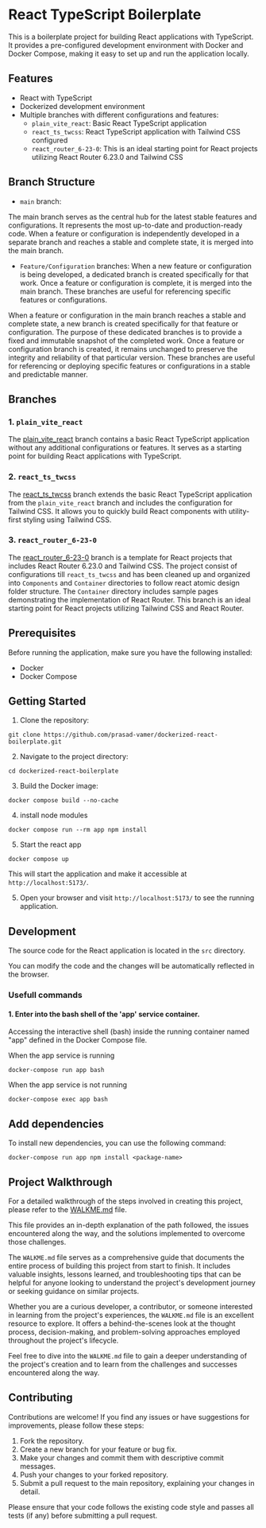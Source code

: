# React TypeScript Boilerplate

This is a boilerplate project for building React applications with TypeScript. It provides a pre-configured development environment with Docker and Docker Compose, making it easy to set up and run the application locally.

## Features

- React with TypeScript
- Dockerized development environment
- Multiple branches with different configurations and features:
  - `plain_vite_react`: Basic React TypeScript application
  - `react_ts_twcss`: React TypeScript application with Tailwind CSS configured
  - `react_router_6-23-0`: This is an ideal starting point for React projects utilizing React Router 6.23.0 and Tailwind CSS
  

## Branch Structure

- `main` branch:

The main branch serves as the central hub for the latest stable features and configurations. 
It represents the most up-to-date and production-ready code. When a feature or configuration is independently developed in a separate branch and reaches a stable and complete state, it is merged into the main branch.

- `Feature/Configuration` branches:
When a new feature or configuration is being developed, a dedicated branch is created specifically for that work.
Once a feature or configuration is complete, it is merged into the main branch. 
These branches are useful for referencing specific features or configurations.

When a feature or configuration in the main branch reaches a stable and complete state, a new branch is created specifically for that feature or configuration.
The purpose of these dedicated branches is to provide a fixed and immutable snapshot of the completed work.
Once a feature or configuration branch is created, it remains unchanged to preserve the integrity and reliability of that particular version.
These branches are useful for referencing or deploying specific features or configurations in a stable and predictable manner.

## Branches

### 1. `plain_vite_react`

The [plain_vite_react](https://github.com/prasad-vamer/dockerized-react-boilerplate/tree/plain_vite_react) branch contains a basic React TypeScript application without any additional configurations or features. It serves as a starting point for building React applications with TypeScript.

### 2. `react_ts_twcss`

The [react_ts_twcss](https://github.com/prasad-vamer/dockerized-react-boilerplate/tree/react_ts_twcss) branch extends the basic React TypeScript application from the `plain_vite_react` branch and includes the configuration for Tailwind CSS. It allows you to quickly build React components with utility-first styling using Tailwind CSS.

### 3. `react_router_6-23-0`
The [react_router_6-23-0](https://github.com/prasad-vamer/dockerized-react-boilerplate/tree/react_router_6-23-0) branch is a template for React projects that includes React Router 6.23.0 and Tailwind CSS. The project consist of configurations till `react_ts_twcss` and has been cleaned up and organized into `Components` and `Container` directories to follow react atomic design folder structure. The `Container` directory includes sample pages demonstrating the implementation of React Router. This branch is an ideal starting point for React projects utilizing Tailwind CSS and React Router.

## Prerequisites

Before running the application, make sure you have the following installed:

- Docker
- Docker Compose

## Getting Started

1. Clone the repository:
```
git clone https://github.com/prasad-vamer/dockerized-react-boilerplate.git
```

2. Navigate to the project directory:
```
cd dockerized-react-boilerplate
```

3. Build the Docker image:
```
docker compose build --no-cache
```

4. install node modules
```
docker compose run --rm app npm install
```

5. Start the react app
```
docker compose up
```

This will start the application and make it accessible at `http://localhost:5173/`.

5. Open your browser and visit `http://localhost:5173/` to see the running application.

## Development

The source code for the React application is located in the `src` directory.

You can modify the code and the changes will be automatically reflected in the browser.

### Usefull commands
#### 1. Enter into the bash shell of the 'app' service container.
Accessing the interactive shell (bash) inside the running container named "app" defined in the Docker Compose file.

When the app service is running
```
docker-compose run app bash
```

When the app service is not running
```
docker-compose exec app bash
```

## Add dependencies
To install new dependencies, you can use the following command:

```
docker-compose run app npm install <package-name>
```

## Project Walkthrough

For a detailed walkthrough of the steps involved in creating this project, please refer to the [WALKME.md](WALKME.md) file. 

This file provides an in-depth explanation of the path followed, the issues encountered along the way, and the solutions implemented to overcome those challenges.

The `WALKME.md` file serves as a comprehensive guide that documents the entire process of building this project from start to finish. It includes valuable insights, lessons learned, and troubleshooting tips that can be helpful for anyone looking to understand the project's development journey or seeking guidance on similar projects.

Whether you are a curious developer, a contributor, or someone interested in learning from the project's experiences, the `WALKME.md` file is an excellent resource to explore. It offers a behind-the-scenes look at the thought process, decision-making, and problem-solving approaches employed throughout the project's lifecycle.

Feel free to dive into the `WALKME.md` file to gain a deeper understanding of the project's creation and to learn from the challenges and successes encountered along the way.

## Contributing

Contributions are welcome! If you find any issues or have suggestions for improvements, please follow these steps:

1. Fork the repository.
2. Create a new branch for your feature or bug fix.
3. Make your changes and commit them with descriptive commit messages.
4. Push your changes to your forked repository.
5. Submit a pull request to the main repository, explaining your changes in detail.

Please ensure that your code follows the existing code style and passes all tests (if any) before submitting a pull request.
